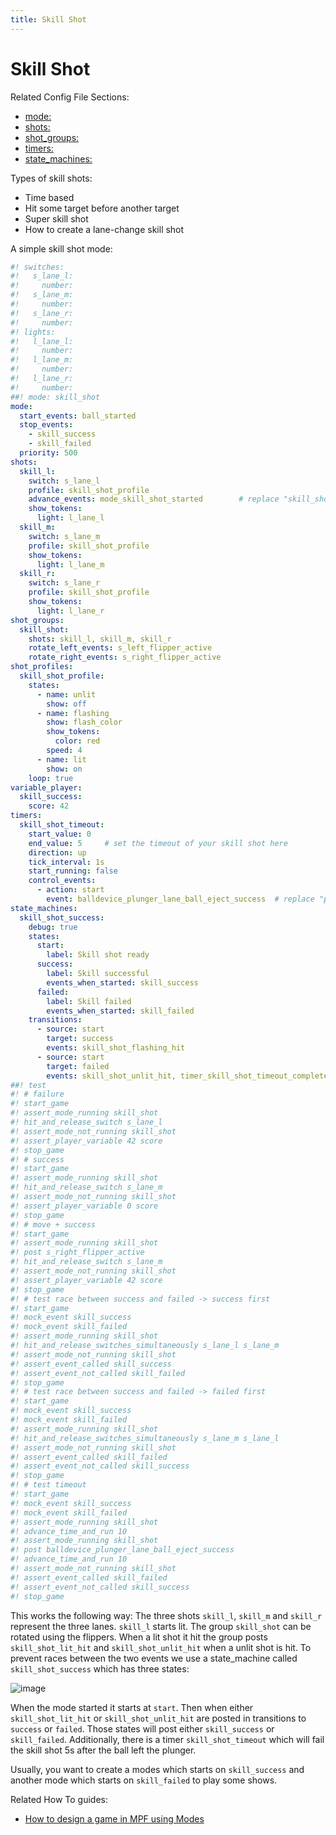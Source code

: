 ```yaml
---
title: Skill Shot
---
```


# Skill Shot


Related Config File Sections:

* [mode:](../config/mode.md)
* [shots:](../config/shots.md)
* [shot_groups:](../config/shot_groups.md)
* [timers:](../config/timers.md)
* [state_machines:](../config/state_machines.md)

Types of skill shots:

* Time based
* Hit some target before another target
* Super skill shot
* How to create a lane-change skill shot

A simple skill shot mode:

``` yaml
#! switches:
#!   s_lane_l:
#!     number:
#!   s_lane_m:
#!     number:
#!   s_lane_r:
#!     number:
#! lights:
#!   l_lane_l:
#!     number:
#!   l_lane_m:
#!     number:
#!   l_lane_r:
#!     number:
##! mode: skill_shot
mode:
  start_events: ball_started
  stop_events:
    - skill_success
    - skill_failed
  priority: 500
shots:
  skill_l:
    switch: s_lane_l
    profile: skill_shot_profile
    advance_events: mode_skill_shot_started        # replace "skill_shot" with your mode name
    show_tokens:
      light: l_lane_l
  skill_m:
    switch: s_lane_m
    profile: skill_shot_profile
    show_tokens:
      light: l_lane_m
  skill_r:
    switch: s_lane_r
    profile: skill_shot_profile
    show_tokens:
      light: l_lane_r
shot_groups:
  skill_shot:
    shots: skill_l, skill_m, skill_r
    rotate_left_events: s_left_flipper_active
    rotate_right_events: s_right_flipper_active
shot_profiles:
  skill_shot_profile:
    states:
      - name: unlit
        show: off
      - name: flashing
        show: flash_color
        show_tokens:
          color: red
        speed: 4
      - name: lit
        show: on
    loop: true
variable_player:
  skill_success:
    score: 42
timers:
  skill_shot_timeout:
    start_value: 0
    end_value: 5     # set the timeout of your skill shot here
    direction: up
    tick_interval: 1s
    start_running: false
    control_events:
      - action: start
        event: balldevice_plunger_lane_ball_eject_success  # replace "plunger_lane" with the name of your plunger device
state_machines:
  skill_shot_success:
    debug: true
    states:
      start:
        label: Skill shot ready
      success:
        label: Skill successful
        events_when_started: skill_success
      failed:
        label: Skill failed
        events_when_started: skill_failed
    transitions:
      - source: start
        target: success
        events: skill_shot_flashing_hit
      - source: start
        target: failed
        events: skill_shot_unlit_hit, timer_skill_shot_timeout_complete
##! test
#! # failure
#! start_game
#! assert_mode_running skill_shot
#! hit_and_release_switch s_lane_l
#! assert_mode_not_running skill_shot
#! assert_player_variable 42 score
#! stop_game
#! # success
#! start_game
#! assert_mode_running skill_shot
#! hit_and_release_switch s_lane_m
#! assert_mode_not_running skill_shot
#! assert_player_variable 0 score
#! stop_game
#! # move + success
#! start_game
#! assert_mode_running skill_shot
#! post s_right_flipper_active
#! hit_and_release_switch s_lane_m
#! assert_mode_not_running skill_shot
#! assert_player_variable 42 score
#! stop_game
#! # test race between success and failed -> success first
#! start_game
#! mock_event skill_success
#! mock_event skill_failed
#! assert_mode_running skill_shot
#! hit_and_release_switches_simultaneously s_lane_l s_lane_m
#! assert_mode_not_running skill_shot
#! assert_event_called skill_success
#! assert_event_not_called skill_failed
#! stop_game
#! # test race between success and failed -> failed first
#! start_game
#! mock_event skill_success
#! mock_event skill_failed
#! assert_mode_running skill_shot
#! hit_and_release_switches_simultaneously s_lane_m s_lane_l
#! assert_mode_not_running skill_shot
#! assert_event_called skill_failed
#! assert_event_not_called skill_success
#! stop_game
#! # test timeout
#! start_game
#! mock_event skill_success
#! mock_event skill_failed
#! assert_mode_running skill_shot
#! advance_time_and_run 10
#! assert_mode_running skill_shot
#! post balldevice_plunger_lane_ball_eject_success
#! advance_time_and_run 10
#! assert_mode_not_running skill_shot
#! assert_event_called skill_failed
#! assert_event_not_called skill_success
#! stop_game
```

This works the following way: The three shots `skill_l`, `skill_m` and
`skill_r` represent the three lanes. `skill_l` starts lit. The group
`skill_shot` can be rotated using the flippers. When a lit shot it hit
the group posts `skill_shot_lit_hit` and `skill_shot_unlit_hit` when a
unlit shot is hit. To prevent races between the two events we use a
state_machine called `skill_shot_success` which has three states:

![image](images/skill_shot_state_machine.png)

When the mode started it starts at `start`. Then when either
`skill_shot_lit_hit` or `skill_shot_unlit_hit` are posted in transitions
to `success` or `failed`. Those states will post either `skill_success`
or `skill_failed`. Additionally, there is a timer `skill_shot_timeout`
which will fail the skill shot 5s after the ball left the plunger.

Usually, you want to create a modes which starts on `skill_success` and
another mode which starts on `skill_failed` to play some shows.

Related How To guides:

* [How to design a game in MPF using Modes](../game_design/index.md)
